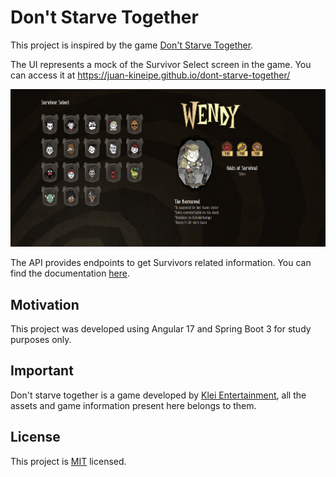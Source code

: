 # Don't Starve Together

This project is inspired by the game [Don't Starve Together](https://www.klei.com/games/dont-starve-together).

The UI represents a mock of the Survivor Select screen in the game. You can access it at https://juan-kineipe.github.io/dont-starve-together/

![Screenshot](https://github.com/Juan-Kineipe/dont-starve-together/blob/main/other/screenshot.png?raw=true)

The API provides endpoints to get Survivors related information. You can find the documentation [here](https://dont-starve-together-production.up.railway.app/swagger-ui/index.html).

## Motivation

This project was developed using Angular 17 and Spring Boot 3 for study purposes only.

## Important

Don't starve together is a game developed by [Klei Entertainment](https://www.klei.com/), all the assets and game information present here belongs to them.

## License

This project is [MIT](https://github.com/Juan-Kineipe/dont-starve-together/blob/main/LICENSE) licensed.
